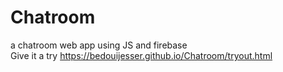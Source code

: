 # Chatroom
a chatroom web app using JS and firebase <br>
Give it a try
https://bedouijesser.github.io/Chatroom/tryout.html
